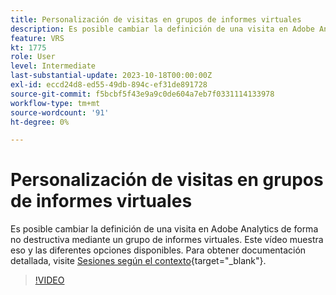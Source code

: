 ```yaml
---
title: Personalización de visitas en grupos de informes virtuales
description: Es posible cambiar la definición de una visita en Adobe Analytics de forma no destructiva mediante un grupo de informes virtuales. Este vídeo muestra eso y las diferentes opciones disponibles.
feature: VRS
kt: 1775
role: User
level: Intermediate
last-substantial-update: 2023-10-18T00:00:00Z
exl-id: eccd24d8-ed55-49db-894c-ef31de891728
source-git-commit: f5bcbf5f43e9a9c0de604a7eb7f0331114133978
workflow-type: tm+mt
source-wordcount: '91'
ht-degree: 0%

---
```


# Personalización de visitas en grupos de informes virtuales

Es posible cambiar la definición de una visita en Adobe Analytics de forma no destructiva mediante un grupo de informes virtuales. Este vídeo muestra eso y las diferentes opciones disponibles. Para obtener documentación detallada, visite [Sesiones según el contexto](https://experienceleague.adobe.com/docs/analytics/components/virtual-report-suites/vrs-mobile-visit-processing.html){target="_blank"}.

>[!VIDEO](https://video.tv.adobe.com/v/23545/?quality=12&learn=on)
